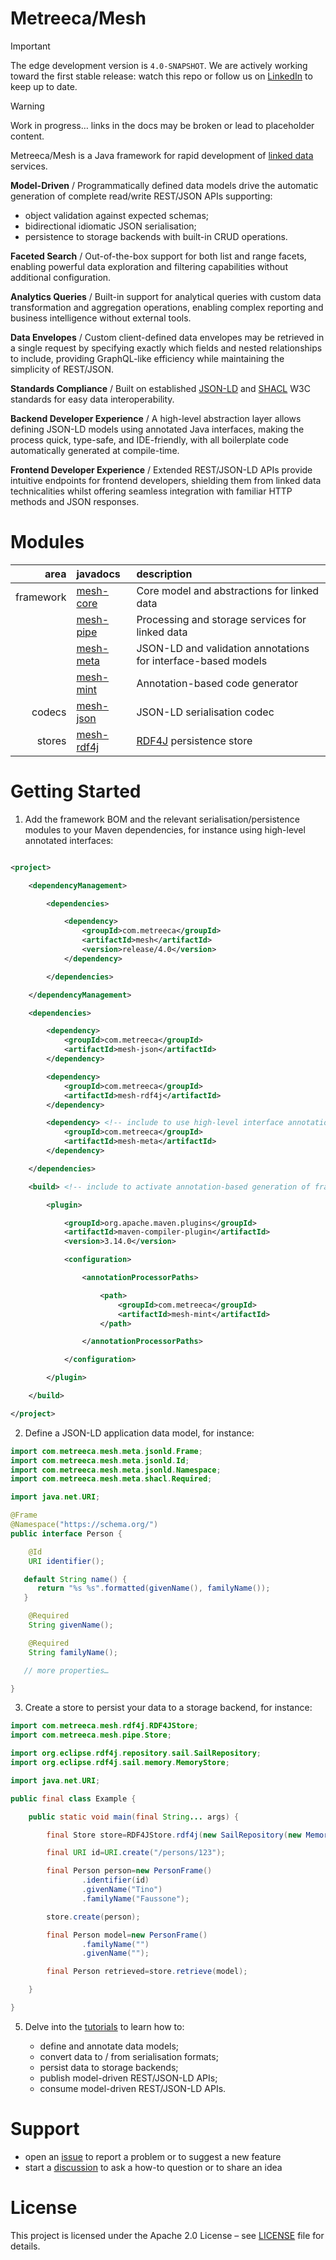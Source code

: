 # Metreeca/Mesh

<!--[![Maven Central](https://img.shields.io/maven-central/v/com.metreeca/mesh)](https://central.sonatype.com/artifact/com.metreeca/metreeca-mesh) -->

> [!IMPORTANT]
>
> The edge development version is `4.0-SNAPSHOT`. We are actively working toward the first stable release: watch this
> repo or follow us on [LinkedIn](https://linkedin.com/company/metreeca) to keep up to date.

> [!WARNING]
>
> Work in progress… links in the docs may be broken or lead to placeholder content.


Metreeca/Mesh is a Java framework for rapid development of
[linked data](https://www.w3.org/2013/data/) services.

**Model-Driven** / Programmatically defined data models drive the automatic generation of complete read/write REST/JSON
APIs supporting:

- object validation against expected schemas;
- bidirectional idiomatic JSON serialisation;
- persistence to storage backends with built-in CRUD operations.

**Faceted Search** / Out-of-the-box support for both list and range facets, enabling powerful data exploration and
filtering capabilities without additional configuration.

**Analytics Queries** / Built-in support for analytical queries with custom data transformation and aggregation
operations, enabling complex reporting and business intelligence without external tools.

**Data Envelopes** / Custom client-defined data envelopes may be retrieved in a single request by specifying exactly
which
fields and
nested relationships to include, providing GraphQL-like efficiency while maintaining the simplicity of REST/JSON.

**Standards Compliance** / Built on established [JSON-LD](https://www.w3.org/TR/json-ld11/)
and [SHACL](https://www.w3.org/TR/shacl/) W3C standards for easy data interoperability.

**Backend Developer Experience**  / A high-level abstraction layer allows defining JSON-LD models using annotated Java
interfaces, making the process quick, type-safe, and IDE-friendly, with all boilerplate code automatically generated at
compile-time.

**Frontend Developer Experience** / Extended REST/JSON-LD APIs provide intuitive endpoints for frontend developers,
shielding them from linked data technicalities whilst offering seamless integration with familiar HTTP methods and JSON
responses.

# Modules

|      area | javadocs                                                     | description                                                   |
|----------:|:-------------------------------------------------------------|:--------------------------------------------------------------|
| framework | [mesh-core](https://javadoc.io/doc/com.metreeca/mesh-core)   | Core model and abstractions for linked data                   |
|           | [mesh-pipe](https://javadoc.io/doc/com.metreeca/mesh-pipe)   | Processing and storage services for linked data               |
|           | [mesh-meta](https://javadoc.io/doc/com.metreeca/mesh-meta)   | JSON-LD and validation annotations for interface-based models |
|           | [mesh-mint](https://javadoc.io/doc/com.metreeca/mesh-mint)   | Annotation-based code generator                               |
|    codecs | [mesh-json](https://javadoc.io/doc/com.metreeca/mesh-json)   | JSON-LD serialisation codec                                   |
|    stores | [mesh-rdf4j](https://javadoc.io/doc/com.metreeca/mesh-rdf4j) | [RDF4J](https://rdf4j.org) persistence store                  |

# Getting Started

1. Add the framework BOM and the relevant serialisation/persistence modules to your Maven dependencies, for instance
   using high-level annotated interfaces:

```xml 

<project>

    <dependencyManagement>

        <dependencies>

            <dependency>
                <groupId>com.metreeca</groupId>
                <artifactId>mesh</artifactId>
                <version>release/4.0</version>
            </dependency>

        </dependencies>

    </dependencyManagement>

    <dependencies>

        <dependency>
            <groupId>com.metreeca</groupId>
            <artifactId>mesh-json</artifactId>
        </dependency>

        <dependency>
            <groupId>com.metreeca</groupId>
            <artifactId>mesh-rdf4j</artifactId>
        </dependency>

        <dependency> <!-- include to use high-level interface annotations -->
            <groupId>com.metreeca</groupId>
            <artifactId>mesh-meta</artifactId>
        </dependency>

    </dependencies>

    <build> <!-- include to activate annotation-based generation of frame objects -->

        <plugin>

            <groupId>org.apache.maven.plugins</groupId>
            <artifactId>maven-compiler-plugin</artifactId>
            <version>3.14.0</version>

            <configuration>

                <annotationProcessorPaths>

                    <path>
                        <groupId>com.metreeca</groupId>
                        <artifactId>mesh-mint</artifactId>
                    </path>

                </annotationProcessorPaths>

            </configuration>

        </plugin>

    </build>

</project>
```

2. Define a JSON-LD application data model, for instance:

```java
import com.metreeca.mesh.meta.jsonld.Frame;
import com.metreeca.mesh.meta.jsonld.Id;
import com.metreeca.mesh.meta.jsonld.Namespace;
import com.metreeca.mesh.meta.shacl.Required;

import java.net.URI;

@Frame
@Namespace("https://schema.org/")
public interface Person {

    @Id
    URI identifier();

   default String name() {
      return "%s %s".formatted(givenName(), familyName());
   }

    @Required
    String givenName();

    @Required
    String familyName();

   // more properties…

}
```

3. Create a store to persist your data to a storage backend, for instance:

```java
import com.metreeca.mesh.rdf4j.RDF4JStore;
import com.metreeca.mesh.pipe.Store;

import org.eclipse.rdf4j.repository.sail.SailRepository;
import org.eclipse.rdf4j.sail.memory.MemoryStore;

import java.net.URI;

public final class Example {

    public static void main(final String... args) {

        final Store store=RDF4JStore.rdf4j(new SailRepository(new MemoryStore()));

        final URI id=URI.create("/persons/123");

        final Person person=new PersonFrame()
                .identifier(id)
                .givenName("Tino")
                .familyName("Faussone");

        store.create(person);

        final Person model=new PersonFrame()
                .familyName("")
                .givenName("");

        final Person retrieved=store.retrieve(model);

    }

}
```

5. Delve into the [tutorials](https://metreeca.github.io/mesh/tutorials/) to learn how to:

   - define and annotate data models;
   - convert data to / from serialisation formats;
   - persist data to storage backends;
   - publish model-driven REST/JSON-LD APIs;
   - consume model-driven REST/JSON-LD APIs.

# Support

- open an [issue](https://github.com/metreeca/mesh/issues) to report a problem or to suggest a new feature
- start a [discussion](https://github.com/metreeca/mesh/discussions) to ask a how-to question or to share an idea

# License

This project is licensed under the Apache 2.0 License –
see [LICENSE](https://github.com/metreeca/mesh?tab=Apache-2.0-1-ov-file) file for details.

